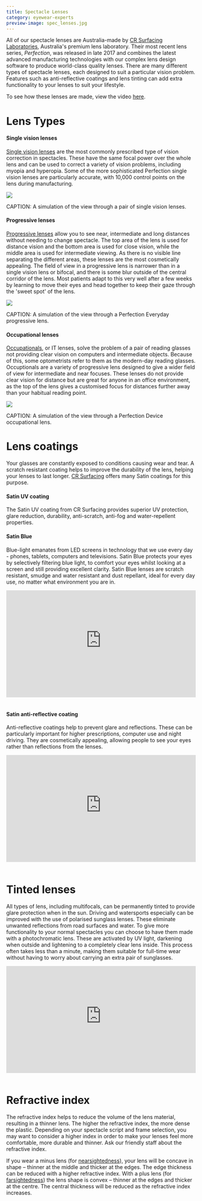 ```yaml
---
title: Spectacle Lenses
category: eyewear-experts
preview-image: spec_lenses.jpg
---
```


<div class="employee-heading">
<p><p>All of our spectacle lenses are Australia-made by <a href="http://www.crsurfacing.com.au/">CR Surfacing Laboratories</a>, Australia's premium lens laboratory. Their most recent lens series, <i>Perfection</i>, was released in late 2017 and combines the latest advanced manufacturing technologies with our complex lens design software to produce world-class quality lenses. There are many different types of spectacle lenses, each designed to suit a particular vision problem. Features such as anti-reflective coatings and lens tinting can add extra functionality to your lenses to suit your lifestyle.</p>
<p>To see how these lenses are made, view the video <a href="https://player.vimeo.com/video/243018055">here</a>.</p>
</div>

# Lens Types

#### Single vision lenses

[Single vision lenses](https://www.perfectionlens.com/portfolio-items/single-vision/) are the most commonly prescribed type of vision correction in spectacles. These have the same focal power over the whole lens and can be used to correct a variety of vision problems, including myopia and hyperopia. Some of the more sophisticated Perfection single vision lenses are particularly accurate, with 10,000 control points on the lens during manufacturing.

![](/uploads/single_vision_powers.jpg)

CAPTION: A simulation of the view through a pair of single vision lenses.

#### Progressive lenses

[Progressive lenses](https://www.perfectionlens.com/portfolio-items/everyday/) allow you to see near, intermediate and long distances without needing to change spectacle. The top area of the lens is used for distance vision and the bottom area is used for close vision, while the middle area is used for intermediate viewing. As there is no visible line separating the different areas, these lenses are the most cosmetically appealing. The field of view in a progressive lens is narrower than in a single vision lens or bifocal, and there is some blur outside of the central corridor of the lens. Most patients adapt to this very well after a few weeks by learning to move their eyes and head together to keep their gaze through the 'sweet spot' of the lens.

![](/uploads/everyday_powers_1000.jpg)

CAPTION: A simulation of the view through a Perfection Everyday progressive lens.

#### Occupational lenses

[Occupationals](https://www.perfectionlens.com/portfolio-items/device/), or IT lenses, solve the problem of a pair of reading glasses not providing clear vision on computers and intermediate objects. Because of this, some optometrists refer to them as the modern-day reading glasses. Occuptionals are a variety of progressive lens designed to give a wider field of view for intermediate and near focuses. These lenses do not provide clear vision for distance but are great for anyone in an office environment, as the top of the lens gives a customised focus for distances further away than your habitual reading point.

![](/uploads/device_powers_1000.jpg)

CAPTION: A simulation of the view through a Perfection Device occupational lens.

# Lens coatings

Your glasses are constantly exposed to conditions causing wear and tear. A scratch resistant coating helps to improve the durability of the lens, helping your lenses to last longer. [CR Surfacing](http://www.crsurfacing.com.au/coatings/) offers many Satin coatings for this purpose.

#### Satin UV coating

The Satin UV coating from CR Surfacing provides superior UV protection, glare reduction, durability, anti-scratch, anti-fog and water-repellent properties.

#### Satin Blue

Blue-light emanates from LED screens in technology that we use every day - phones, tablets, computers and televisions. Satin Blue protects your eyes by selectively filtering blue light, to comfort your eyes whilst looking at a screen and still providing excellent clarity. Satin Blue lenses are scratch resistant, smudge and water resistant and dust repellant, ideal for every day use, no matter what environment you are in.

<div class="myWrapper" style="position: relative; padding-bottom: 56.25%; height: 0;"><iframe frameborder="0" type="text/html" src="https://2689-2347.captiv8online.com/animations/embed/one/blc-sleep?player_width=100%&player_height=100%&site_company_language=34&autostart=false" width="100%" height="100%" style="position:absolute;top:0;left:0;width:100%;height:100%;"></iframe></div>

<br>

#### Satin anti-reflective coating

Anti-reflective coatings help to prevent glare and reflections. These can be particularly important for higher prescriptions, computer use and night driving. They are cosmetically appealing, allowing people to see your eyes rather than reflections from the lenses.

<div class="myWrapper" style="position: relative; padding-bottom: 56.25%; height: 0;"><iframe frameborder="0" type="text/html" src="https://2689-2347.captiv8online.com/animations/embed/one/t-l-l?player_width=100%&player_height=100%&site_company_language=34&autostart=false" width="100%" height="100%" style="position:absolute;top:0;left:0;width:100%;height:100%;"></iframe></div>

<br>

# Tinted lenses

All types of lens, including multifocals, can be permanently tinted to provide glare protection when in the sun.  Driving and watersports especially can be improved with the use of polarised sunglass lenses. These eliminate unwanted reflections from road surfaces and water.  To give more functionality to your normal spectacles you can choose to have them made with a photochromatic lens. These are activated by UV light, darkening when outside and lightening to a completely clear lens inside. This process often takes less than a minute, making them suitable for full-time wear without having to worry about carrying an extra pair of sunglasses.

<div class="myWrapper" style="position: relative; padding-bottom: 56.25%; height: 0;"><iframe frameborder="0" type="text/html" src="https://2689-2347.captiv8online.com/animations/embed/one/l-t-t-l?player_width=100%&player_height=100%&site_company_language=34&autostart=false" width="100%" height="100%" style="position:absolute;top:0;left:0;width:100%;height:100%;"></iframe></div>

<br>

# Refractive index

The refractive index helps to reduce the volume of the lens material, resulting in a thinner lens. The higher the refractive index, the more dense the plastic. Depending on your spectacle script and frame selection, you may want to consider a higher index in order to make your lenses feel more comfortable, more durable and thinner. Ask our friendly staff about the refractive index.

If you wear a minus lens (for [nearsightedness](/what-we-do/myopia)), your lens will be concave in shape – thinner at the middle and thicker at the edges. The edge thickness can be reduced with a higher refractive index. With a plus lens (for [farsightedness](/what-we-do/hyperopia)) the lens shape is convex – thinner at the edges and thicker at the centre. The central thickness will be reduced as the refractive index increases.
